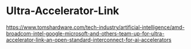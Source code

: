 # Ultra-Accelerator-Link
https://www.tomshardware.com/tech-industry/artificial-intelligence/amd-broadcom-intel-google-microsoft-and-others-team-up-for-ultra-accelerator-link-an-open-standard-interconnect-for-ai-accelerators
